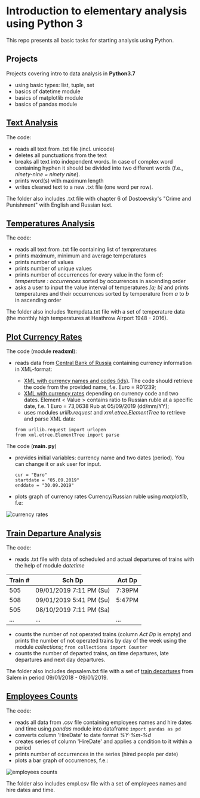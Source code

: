 # Introduction to elementary analysis using Python 3

This repo presents all basic tasks for starting analysis using Python.

## Projects

Projects covering intro to data analysis in **Python3.7**
- using basic types: list, tuple, set
- basics of datetime module
- basics of matplotlib module
- basics of pandas module

## [Text Analysis](https://github.com/LSIND/intro-to-python3-analysis/tree/master/TextAnalysis)

The code:
 - reads all text from .txt file (incl. unicode) 
 - deletes all punctuations from the text
 - breaks all text into independent words. In case of complex word containing hyphen it should be divided into two different words (f.e., *ninety-nine = ninety nine*).
 - prints word(s) with maximum length
 - writes cleaned text to a new .txt file (one word per row).

The folder also includes .txt file with chapter 6 of Dostoevsky's "Crime and Punishment" with English and Russian text.

## [Temperatures Analysis](https://github.com/LSIND/intro-to-python3-analysis/tree/master/TemperaturesAnalysis)

The code:
 - reads all text from .txt file containing list of tempreratures
 - prints maximum, minimum and average temperatures
 - prints number of values
 - prints number of unique values
 - prints number of occurrences for every value in the form of: *temperature : occurrences* sorted by occurrences in ascending order
 - asks a user to input the value interval of temperatures *[a; b]* and prints temperatures and their occurrences sorted by temperature from *a* to *b* in ascending order

The folder also includes 1tempdata.txt file with a set of temperature data (the monthly high temperatures at Heathrow Airport 1948 - 2016).

## [Plot Currency Rates](https://github.com/LSIND/intro-to-python3-analysis/tree/master/PlotCurrencyRates "PlotCurrencyRates")
The code (module **readxml**):
 - reads data from [Central Bank of Russia](http://www.cbr.ru/development/SXML/) containing currency information in XML-format:
    * [XML with currency names and codes (ids)](http://www.cbr.ru/scripts/XML_val.asp?d=0). The code should retrieve the code from the provided name, f.e. Euro = R01239;
    * [XML with currency rates](http://www.cbr.ru/scripts/XML_dynamic.asp?date_req1=05/09/2019&date_req2=30/09/2019&VAL_NM_RQ=R01239) depending on currency code and two dates. Element < Value >  contains ratio to Russian ruble at a specific date, f.e. 1 Euro = 73,0638 Rub at 05/09/2019 (dd/mm/YY);
    * uses modules *urllib.request* and *xml.etree.ElementTree* to retrieve and parse XML data:
    
     `from urllib.request import urlopen`    
     `from xml.etree.ElementTree import parse`
    
The code (**main. py**)
- provides initial variables: currency name and two dates (period). You can change it or ask user for input.

     `cur = "Euro"`    
     `startdate = "05.09.2019"`    
     `enddate = "30.09.2019"`
- plots graph of currency rates Currency/Russian ruble using *matplotlib*, f.e:

![currency rates](https://uc0afe30445d92bfd3bc7605b774.previews.dropboxusercontent.com/p/thumb/AAlLidPOsM_erUTqBRmTITGfKwUhv8Gd7wg-COelHMwNlnCRsSarN-qwlGzX-AB44kJnz3Qnwh3Twr7KUwgwfWJqEFOPnqVYHRxohCcrw_VT9iNlSYGMeakvvzu4ueSLYkzH4ADONbTfmZjGsA8vxaKGKoDxqP1Q4ns7WNd-B0ks9oaqV-SjmGGyYxsw3rTtU3o6QCfkPRLcNmGAOV9hSxHjoDIA8yiZJ2N6-pMT5CrhKxiy2xgUgIGUlyRujiGMFgAuihZu6q0-ok_2MxVxDHH42SCSHbb8biv77nUJQQJiGgx3VH3y6miCz5fgw7aOZYYei4dCnVCTpf9H2Ut3f4G1mP5IeG8Q2YP8GcCtf_xXtGTeeZkJmPHX8Y8N8TIZ8nHDGQYAUPIVPcmXiAfFaMZ_/p.png?fv_content=true&size_mode=5)



## [Train Departure Analysis](https://github.com/LSIND/intro-to-python3-analysis/tree/master/TrainDepAnalysis)
The code:
- reads .txt file with data of scheduled and actual departures of trains with the help of module *datetime*

| Train # | Sch Dp                    | Act Dp |
|---------|---------------------------|--------|
| 505     | 09/01/2019 7:11   PM (Su) | 7:39PM |
| 508     | 09/01/2019   5:41 PM (Su) | 5:47PM |
| 505     | 08/10/2019 7:11   PM (Sa) |        |
| ...     | ...                       | ...    |

- counts the number of not operated trains (column *Act Dp* is empty) and prints the number of not operated trains by day of the week using the module *collections*;
   `from collections import Counter`
- counts the number of departed trains, on time departures, late departures and next day departures.

The folder also includes depsalem.txt file with a set of [train departures](https://juckins.net/amtrak_status/archive/html/history.php) from Salem in period 09/01/2018 - 09/01/2019.

## [Employees Counts](https://github.com/LSIND/intro-to-python3-analysis/tree/master/EmployeesCounts)

The code:
 - reads all data from .csv file containing employees names and hire dates and time using *pandas* module into dataframe
     `import pandas as pd`
 - converts column 'HireDate' to date format *%Y-%m-%d*
 - creates series of column 'HireDate' and applies a condition to it within a period
 - prints number of occurrences in the series (hired people per date)
 - plots a bar graph of occurrences, f.e.:
 
![employees counts](https://lh5.googleusercontent.com/5U4NL8lajRtgTPb4SRXb3EeQ9wSUJJAFJ0MjXzjELPFwLNmcjjIxp3LPh4vCYG3o_b3mp4TDQEgjNg=w1365-h937)
 
The folder also includes empl.csv file with a set of employees names and hire dates and time.
